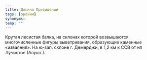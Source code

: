 ```yaml
---
title: Долина Привидений
tags: [ороним]
synonyms:
temp: ""
---
```


Крутая лесистая балка, на склонах которой возвышаются многочисленные фигуры
выветривания, образующие каменные «изваяния». На ю-зап. склоне г. Демерджи, в
1,2 км к ССВ от нп Лучистое (Алушт.).
